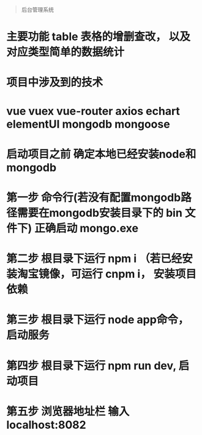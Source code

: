 
> 后台管理系统
# 主要功能  table 表格的增删查改， 以及对应类型简单的数据统计
# 项目中涉及到的技术
# vue vuex vue-router axios echart elementUI mongodb mongoose

# 启动项目之前 确定本地已经安装node和mongodb

# 第一步 命令行(若没有配置mongodb路径需要在mongodb安装目录下的 bin 文件下) 正确启动 mongo.exe

# 第二步 根目录下运行 npm i （若已经安装淘宝镜像，可运行 cnpm i， 安装项目依赖

# 第三步 根目录下运行 node app命令，启动服务

# 第四步 根目录下运行 npm run dev, 启动项目

# 第五步 浏览器地址栏 输入 localhost:8082



